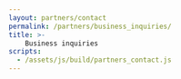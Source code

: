 ```yaml
---
layout: partners/contact
permalink: /partners/business_inquiries/
title: >-
    Business inquiries
scripts:
  - /assets/js/build/partners_contact.js
---
```

